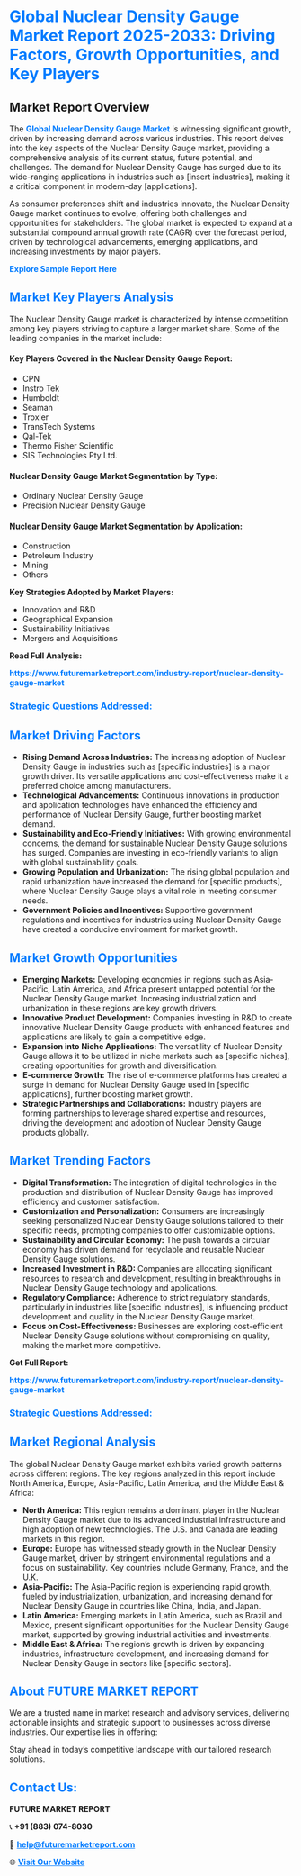 <h1 style="color: #007BFF;">Global Nuclear Density Gauge Market Report 2025-2033: Driving Factors, Growth Opportunities, and Key Players</h1>

<section id="overview">
<h2>Market Report Overview</h2>
<p>The <a href="https://www.futuremarketreport.com/industry-report/nuclear-density-gauge-market" style="color: #007BFF; text-decoration: none;"><strong>Global Nuclear Density Gauge Market</strong></a> is witnessing significant growth, driven by increasing demand across various industries. This report delves into the key aspects of the Nuclear Density Gauge market, providing a comprehensive analysis of its current status, future potential, and challenges. The demand for Nuclear Density Gauge has surged due to its wide-ranging applications in industries such as [insert industries], making it a critical component in modern-day [applications].</p>
<p>As consumer preferences shift and industries innovate, the Nuclear Density Gauge market continues to evolve, offering both challenges and opportunities for stakeholders. The global market is expected to expand at a substantial compound annual growth rate (CAGR) over the forecast period, driven by technological advancements, emerging applications, and increasing investments by major players.</p>
</section>

<section id="overview">
<p><a href="https://www.futuremarketreport.com/request-sample/reportId=88708" style="color: #007BFF; text-decoration: none;"><strong>Explore Sample Report Here</strong></a></p>
</section>

<section id="key-players">
<h2 style="color: #007BFF;">Market Key Players Analysis</h2>
<p>The Nuclear Density Gauge market is characterized by intense competition among key players striving to capture a larger market share. Some of the leading companies in the market include:</p>
<h4>Key Players Covered in the Nuclear Density Gauge Report:</h4>
<ul><li>CPN</li><li>Instro Tek</li><li>Humboldt</li><li>Seaman</li><li>Troxler</li><li>TransTech Systems</li><li>Qal-Tek</li><li>Thermo Fisher Scientific</li><li>SIS Technologies Pty Ltd.</li></ul>
<h4>Nuclear Density Gauge Market Segmentation by Type:</h4>
<ul><li>Ordinary Nuclear Density Gauge</li><li>Precision Nuclear Density Gauge</li></ul>

<h4>Nuclear Density Gauge Market Segmentation by Application:</h4>
<ul><li>Construction</li><li>Petroleum Industry</li><li>Mining</li><li>Others</li></ul>
<p><strong>Key Strategies Adopted by Market Players:</strong></p>
<ul>
<li>Innovation and R&D</li>
<li>Geographical Expansion</li>
<li>Sustainability Initiatives</li>
<li>Mergers and Acquisitions</li>
</ul>
</section>

<section>
<p><strong>Read Full Analysis: </strong></p><a href="https://www.futuremarketreport.com/industry-report/nuclear-density-gauge-market" style="color: #007BFF; text-decoration: none;"><strong>https://www.futuremarketreport.com/industry-report/nuclear-density-gauge-market</strong></a>
<h3 style="color: #007BFF;">Strategic Questions Addressed:</h3>
</section>

<section id="driving-factors">
<h2 style="color: #007BFF;">Market Driving Factors</h2>
<ul>
<li><strong>Rising Demand Across Industries:</strong> The increasing adoption of Nuclear Density Gauge in industries such as [specific industries] is a major growth driver. Its versatile applications and cost-effectiveness make it a preferred choice among manufacturers.</li>
<li><strong>Technological Advancements:</strong> Continuous innovations in production and application technologies have enhanced the efficiency and performance of Nuclear Density Gauge, further boosting market demand.</li>
<li><strong>Sustainability and Eco-Friendly Initiatives:</strong> With growing environmental concerns, the demand for sustainable Nuclear Density Gauge solutions has surged. Companies are investing in eco-friendly variants to align with global sustainability goals.</li>
<li><strong>Growing Population and Urbanization:</strong> The rising global population and rapid urbanization have increased the demand for [specific products], where Nuclear Density Gauge plays a vital role in meeting consumer needs.</li>
<li><strong>Government Policies and Incentives:</strong> Supportive government regulations and incentives for industries using Nuclear Density Gauge have created a conducive environment for market growth.</li>
</ul>
</section>

<section id="growth-opportunities">
<h2 style="color: #007BFF;">Market Growth Opportunities</h2>
<ul>
<li><strong>Emerging Markets:</strong> Developing economies in regions such as Asia-Pacific, Latin America, and Africa present untapped potential for the Nuclear Density Gauge market. Increasing industrialization and urbanization in these regions are key growth drivers.</li>
<li><strong>Innovative Product Development:</strong> Companies investing in R&D to create innovative Nuclear Density Gauge products with enhanced features and applications are likely to gain a competitive edge.</li>
<li><strong>Expansion into Niche Applications:</strong> The versatility of Nuclear Density Gauge allows it to be utilized in niche markets such as [specific niches], creating opportunities for growth and diversification.</li>
<li><strong>E-commerce Growth:</strong> The rise of e-commerce platforms has created a surge in demand for Nuclear Density Gauge used in [specific applications], further boosting market growth.</li>
<li><strong>Strategic Partnerships and Collaborations:</strong> Industry players are forming partnerships to leverage shared expertise and resources, driving the development and adoption of Nuclear Density Gauge products globally.</li>
</ul>
</section>

<section id="trending-factors">
<h2 style="color: #007BFF;">Market Trending Factors</h2>
<ul>
<li><strong>Digital Transformation:</strong> The integration of digital technologies in the production and distribution of Nuclear Density Gauge has improved efficiency and customer satisfaction.</li>
<li><strong>Customization and Personalization:</strong> Consumers are increasingly seeking personalized Nuclear Density Gauge solutions tailored to their specific needs, prompting companies to offer customizable options.</li>
<li><strong>Sustainability and Circular Economy:</strong> The push towards a circular economy has driven demand for recyclable and reusable Nuclear Density Gauge solutions.</li>
<li><strong>Increased Investment in R&D:</strong> Companies are allocating significant resources to research and development, resulting in breakthroughs in Nuclear Density Gauge technology and applications.</li>
<li><strong>Regulatory Compliance:</strong> Adherence to strict regulatory standards, particularly in industries like [specific industries], is influencing product development and quality in the Nuclear Density Gauge market.</li>
<li><strong>Focus on Cost-Effectiveness:</strong> Businesses are exploring cost-efficient Nuclear Density Gauge solutions without compromising on quality, making the market more competitive.</li>
</ul>
</section>

<section>
<p><strong>Get Full Report: </strong></p><a href="https://www.futuremarketreport.com/industry-report/nuclear-density-gauge-market" style="color: #007BFF; text-decoration: none;"><strong>https://www.futuremarketreport.com/industry-report/nuclear-density-gauge-market</strong></a>
<h3 style="color: #007BFF;">Strategic Questions Addressed:</h3>
</section>


<section id="regional-analysis">
<h2 style="color: #007BFF;">Market Regional Analysis</h2>
<p>The global Nuclear Density Gauge market exhibits varied growth patterns across different regions. The key regions analyzed in this report include North America, Europe, Asia-Pacific, Latin America, and the Middle East & Africa:</p>
<ul>
<li><strong>North America:</strong> This region remains a dominant player in the Nuclear Density Gauge market due to its advanced industrial infrastructure and high adoption of new technologies. The U.S. and Canada are leading markets in this region.</li>
<li><strong>Europe:</strong> Europe has witnessed steady growth in the Nuclear Density Gauge market, driven by stringent environmental regulations and a focus on sustainability. Key countries include Germany, France, and the U.K.</li>
<li><strong>Asia-Pacific:</strong> The Asia-Pacific region is experiencing rapid growth, fueled by industrialization, urbanization, and increasing demand for Nuclear Density Gauge in countries like China, India, and Japan.</li>
<li><strong>Latin America:</strong> Emerging markets in Latin America, such as Brazil and Mexico, present significant opportunities for the Nuclear Density Gauge market, supported by growing industrial activities and investments.</li>
<li><strong>Middle East & Africa:</strong> The region’s growth is driven by expanding industries, infrastructure development, and increasing demand for Nuclear Density Gauge in sectors like [specific sectors].</li>
</ul>
</section>

<footer>
<h2 style="color: #007BFF;">About FUTURE MARKET REPORT</h2>
<p>We are a trusted name in market research and advisory services, delivering actionable insights and strategic support to businesses across diverse industries. Our expertise lies in offering:</p>

<p>Stay ahead in today’s competitive landscape with our tailored research solutions.</p>

<h2 style="color: #007BFF;">Contact Us:</h2>
<p><strong>FUTURE MARKET REPORT</strong></p>
<p>📞 <strong>+91 (883) 074-8030</strong></p>
<p>📧 <strong><a href="mailto:help@futuremarketreport.com" style="color: #007BFF;">help@futuremarketreport.com</a></strong></p>
<p>🌐 <strong><a href="https://www.futuremarketreport.com/" style="color: #007BFF;">Visit Our Website</a></strong></p>
</footer>